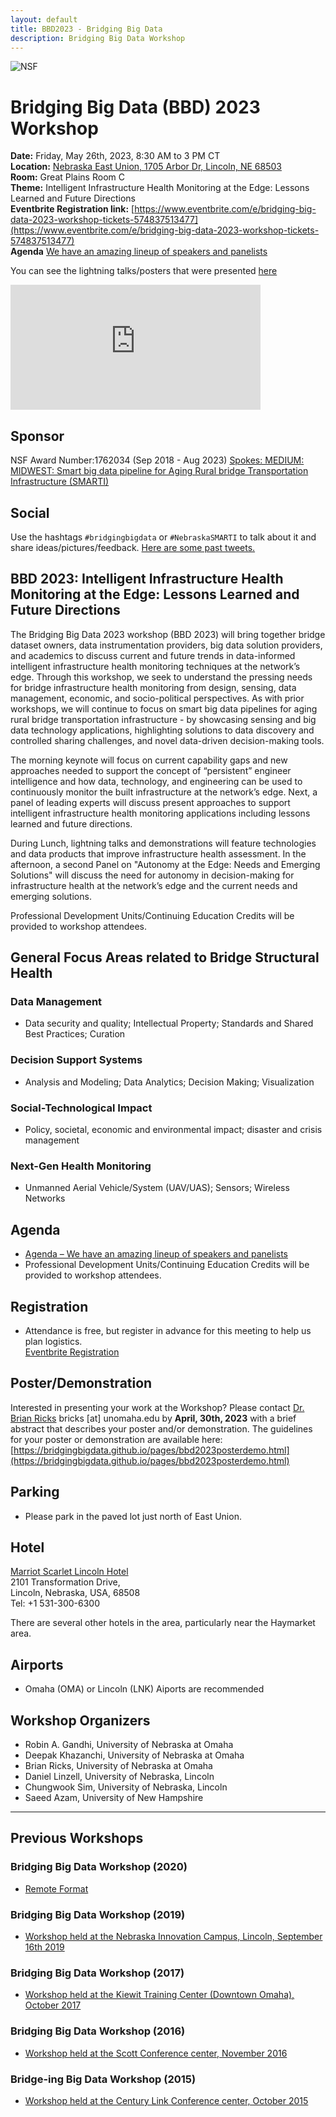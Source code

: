 ```yaml
---
layout: default
title: BBD2023 - Bridging Big Data
description: Bridging Big Data Workshop
---
```

![NSF](http://www.nsf.gov/images/logos/nsf1.gif)  

# Bridging Big Data (BBD) 2023 Workshop

**Date:** Friday, May 26th, 2023, 8:30 AM to 3 PM CT  
**Location:** [Nebraska East Union, 1705 Arbor Dr, Lincoln, NE 68503](https://goo.gl/maps/wzDKyrJDrwcrgecq7)  
**Room:** Great Plains Room C  
**Theme:** Intelligent Infrastructure Health Monitoring at the Edge: Lessons Learned and Future Directions  
**Eventbrite Registration link:** [https://www.eventbrite.com/e/bridging-big-data-2023-workshop-tickets-574837513477](https://www.eventbrite.com/e/bridging-big-data-2023-workshop-tickets-574837513477)  
**Agenda** [We have an amazing lineup of speakers and panelists](https://bridgingbigdata.github.io/pages/bbd2023agenda.html)

You can see the lightning talks/posters that were presented [here](https://google.com)

<iframe src="https://www.google.com/maps/embed?pb=!1m14!1m8!1m3!1d6037.634504268287!2d-96.66465928728027!3d40.83197756208611!3m2!1i1024!2i768!4f13.1!3m3!1m2!1s0x8796bea113b038ed%3A0xc5267ffd804e8c50!2sNebraska%20East%20Union!5e0!3m2!1sen!2sus!4v1678136182958!5m2!1sen!2sus" width="400" height="200" style="border:0;" allowfullscreen="" loading="lazy" referrerpolicy="no-referrer-when-downgrade"></iframe>

## Sponsor
NSF Award Number:1762034 (Sep 2018 - Aug 2023) 
[Spokes: MEDIUM: MIDWEST: Smart big data pipeline for Aging Rural bridge Transportation Infrastructure (SMARTI)](https://www.nsf.gov/awardsearch/showAward?AWD_ID=1762034&HistoricalAwards=false)

## Social

Use the hashtags ```#bridgingbigdata``` or ```#NebraskaSMARTI``` to talk about it and share ideas/pictures/feedback.
[Here are some past tweets.](https://twitter.com/search?q=NebraskaSMARTI&src=typed_query&f=top)

## BBD 2023: Intelligent Infrastructure Health Monitoring at the Edge: Lessons Learned and Future Directions

The Bridging Big Data 2023 workshop (BBD 2023) will bring together bridge dataset owners, data instrumentation providers, big data solution providers, and academics to discuss current and future trends in data-informed intelligent infrastructure health monitoring techniques at the network’s edge. Through this workshop, we seek to understand the pressing needs for bridge infrastructure health monitoring from design, sensing, data management, economic, and socio-political perspectives. As with prior workshops, we will continue to focus on smart big data pipelines for aging rural bridge transportation infrastructure - by showcasing sensing and big data technology applications, highlighting solutions to data discovery and controlled sharing challenges, and novel data-driven decision-making tools.  

The morning keynote will focus on current capability gaps and new approaches needed to support the concept of “persistent” engineer intelligence and how data, technology, and engineering can be used to continuously monitor the built infrastructure at the network’s edge. Next, a panel of leading experts will discuss present approaches to support intelligent infrastructure health monitoring applications including lessons learned and future directions.  

During Lunch, lightning talks and demonstrations will feature technologies and data products that improve infrastructure health assessment. In the afternoon, a second Panel on "Autonomy at the Edge: Needs and Emerging Solutions" will discuss the need for autonomy in decision-making for infrastructure health at the network’s edge and the current needs and emerging solutions.  

Professional Development Units/Continuing Education Credits will be provided to workshop attendees.

## General Focus Areas related to Bridge Structural Health

### Data Management

* Data security and quality; Intellectual Property; Standards and Shared Best Practices; Curation  

### Decision Support Systems

* Analysis and Modeling; Data Analytics; Decision Making; Visualization  

### Social-Technological Impact

* Policy, societal, economic and environmental impact; disaster and crisis management

### Next-Gen Health Monitoring

* Unmanned Aerial Vehicle/System (UAV/UAS); Sensors; Wireless Networks  

## Agenda

* [Agenda – We have an amazing lineup of speakers and panelists](https://bridgingbigdata.github.io/pages/bbd2023agenda.html)
* Professional Development Units/Continuing Education Credits will be provided to workshop attendees.


## Registration

* Attendance is free, but register in advance for this meeting to help us plan logistics.  
[Eventbrite Registration](https://www.eventbrite.com/e/bridging-big-data-2023-workshop-tickets-574837513477)

## Poster/Demonstration

Interested in presenting your work at the Workshop? Please contact [Dr. Brian Ricks](https://www.unomaha.edu/college-of-information-science-and-technology/about/faculty-staff/brian-ricks.php) bricks [at] unomaha.edu by **April, 30th, 2023** with a brief abstract that describes your poster and/or demonstration. The guidelines for your poster or demonstration are available here: [https://bridgingbigdata.github.io/pages/bbd2023posterdemo.html](https://bridgingbigdata.github.io/pages/bbd2023posterdemo.html)

## Parking
- Please park in the paved lot just north of East Union.

## Hotel

[Marriot Scarlet Lincoln Hotel](https://www.marriott.com/en-us/hotels/LNKTX-the-scarlet-lincoln-a-tribute-portfolio-hotel/overview/)  
2101 Transformation Drive,  
Lincoln, Nebraska, USA, 68508    
Tel: +1 531-300-6300

There are several other hotels in the area, particularly near the Haymarket area. 

## Airports

* Omaha (OMA) or Lincoln (LNK) Aiports are recommended

## Workshop Organizers
- Robin A. Gandhi, University of Nebraska at Omaha
- Deepak Khazanchi, University of Nebraska at Omaha
- Brian Ricks, University of Nebraska at Omaha
- Daniel Linzell, University of Nebraska, Lincoln
- Chungwook Sim, University of Nebraska, Lincoln
- Saeed Azam, University of New Hampshire

---

## Previous Workshops

### Bridging Big Data Workshop (2020)

* [Remote Format](https://bridgingbigdata.github.io/pages/bbd2020agenda.html)

### Bridging Big Data Workshop (2019)

* [Workshop held at the Nebraska Innovation Campus, Lincoln, September 16th 2019](https://bridgingbigdata.github.io/pages/bbd2019agenda.html)

### Bridging Big Data Workshop (2017)

* [Workshop held at the Kiewit Training Center (Downtown Omaha), October 2017](https://bridgingbigdata.github.io/pages/bbd2017.html)

### Bridging Big Data Workshop (2016)

* [Workshop held at the Scott Conference center, November 2016](https://bridgingbigdata.github.io/pages/bbd2016.html)

### Bridge-ing Big Data Workshop (2015)

* [Workshop held at the Century Link Conference center, October 2015](http://engineering.unl.edu/bridging-big-data-workshop/)
